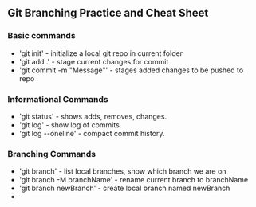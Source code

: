 ## Git Branching Practice and Cheat Sheet

### Basic commands
* 'git init' - initialize a local git repo in current folder
* 'git add .' - stage current changes for commit
* 'git commit -m "Message"' - stages added changes to be pushed to repo

### Informational Commands
* 'git status' - shows adds, removes, changes.
* 'git log' - show log of commits.
* 'git log --oneline' - compact commit history.

### Branching Commands
* 'git branch' - list local branches, show which branch we are on
* 'git branch -M branchName' - rename current branch to branchName
* 'git branch newBranch' - create local branch named newBranch
* 
